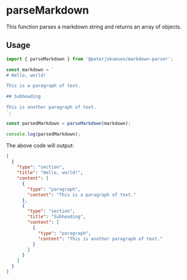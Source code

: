 # parseMarkdown

This function parses a markdown string and returns an array of objects.

## Usage

```typescript
import { parseMarkdown } from '@peterjokumsen/markdown-parser';

const markdown = `
# Hello, world!

This is a paragraph of text.

## Subheading

This is another paragraph of text.
`;

const parsedMarkdown = parseMarkdown(markdown);

console.log(parsedMarkdown);
```

The above code will output:

```json
[
  {
    "type": "section",
    "title": "Hello, world!",
    "content": [
      {
        "type": "paragraph",
        "content": "This is a paragraph of text."
      },
      {
        "type": "section",
        "title": "Subheading",
        "content": [
          {
            "type": "paragraph",
            "content": "This is another paragraph of text."
          }
        ]
      }
    ]
  }
]
```
